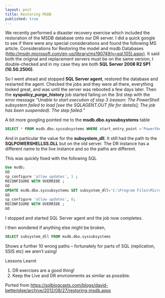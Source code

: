 ```yaml
---
layout: post
title: Restoring MSDB 
published: true
---
```



We recently performed a disaster recovery exercise which included the restoration of the MSDB database onto our DR server.  I did a quick google to see if there were any special considerations and found the following MS article.  Considerations for Restoring the model and msdb Databases (http://msdn.microsoft.com/en-us/library/ms190749(v=sql.105).aspx).   It said both the original and replacement servers must be on the same version,  I double-checked and in my case they are both __SQL Server 2008 R2 SP1 (10.50.2500)__.

So I went ahead and stopped __SQL Server agent__, restored the database and restarted the agent.  Checked the jobs and they were all there, everything looked great, and was until the server was rebooted a few days later.
Then the __syspolicy_purge_history__ job started failing on the 3rd step with the error message
_“Unable to start execution of step 3 (reason: The PowerShell subsystem failed to load [see the SQLAGENT.OUT file for details]; The job has been suspended). The step failed.”_
 
A bit more googling pointed me to the __msdb.dbo.syssubsystems__ table

```sql
SELECT * FROM msdb.dbo.syssubsystems WHERE start_entry_point ='PowerShellStart'
```
 
And in particular the value for the __subsystem_dll__. It still had the path to the __SQLPOWERSHELLSS.DLL__ but on the old server. The DR instance has a different name to the live instance and so the paths are different.
 
This was quickly fixed with the following SQL
```sql
Use msdb;
GO
sp_configure 'allow updates', 1 ;
RECONFIGURE WITH OVERRIDE ;
GO
UPDATE msdb.dbo.syssubsystems SET subsystem_dll='C:\Program Files\Microsoft SQL Server\MSSQL10_50.DR\MSSQL\binn\SQLPOWERSHELLSS.DLL' WHERE start_entry_point ='PowerShellStart';
GO
sp_configure 'allow updates', 0;
RECONFIGURE WITH OVERRIDE ;
GO
```

I stopped and started SQL Server agent and the job now completes.
 

I then wondered if anything else might be broken,
```sql
SELECT subsystem_dll FROM msdb.dbo.syssubsystems
```
Shows a further 10 wrong paths – fortunately for parts of SQL (replication, SSIS etc) we aren’t using!


Lessons Learnt
1. DR exercises are a good thing!
2. Keep the Live and DR environments as similar as possible.

Ported from https://sqlblogcasts.com/blogs/david-betteridge/archive/2012/08/27/restoring-msdb.aspx